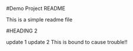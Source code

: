 #Demo Project README

This is a simple readme file

#HEADING 2

update 1 
update 2
This is bound to cause trouble!!
